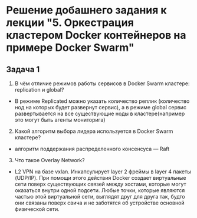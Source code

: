 #  Решение добашнего задания к лекции "5. Оркестрация кластером Docker контейнеров на примере Docker Swarm"

## Задача 1
1. В чём отличие режимов работы сервисов в Docker Swarm кластере: replication и global?
  * В режиме Replicated можно указать количество реплик (количество нод на которых будет развернут сервис), а в режиме global сервис развертывается на все существующие ноды в кластере(например это могут быть агенты мониторига)
2. Какой алгоритм выбора лидера используется в Docker Swarm кластере?
  *  алгоритм поддержания распределенного консенсуса — Raft
3. Что такое Overlay Network?
  * L2 VPN на базе vxlan. Инкапсулирует layer 2 фреймы в layer 4 пакеты (UDP/IP). При помощи этого действия Docker создает виртуальные сети поверх существующих связей между хостами, которые могут оказаться внутри одной подсети. Любые точки, которые являются частью этой виртуальной сети, выглядят друг для друга так, будто они связаны поверх свича и не заботятся об устройстве основной физической сети.

